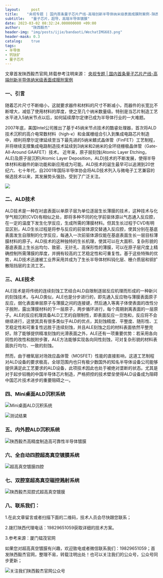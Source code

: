 ```yaml
---
layout:     post
title:    "央视专题 | 国内首条量子芯片产线-高端创新半导体纳米级表面成膜附案例-陕西毅杰"
subtitle:   "量子芯片，超导，高端半导体镀膜"
date: 2023-03-02 08:32:24.000000000 +09:00
author:     "陕西毅杰"
header-img: "img/posts/ijie/bandaoti/WechatIMG683.png"
header-mask: 0.3
catalog:    true
tags:
- 半导体
- 钙钛矿
- 量子芯片
---
```


文章首发陕西毅杰官网,转载参考注明来源：
[央视专题 | 国内首条量子芯片产线-高端创新半导体纳米级表面成膜附案例](http://www.shaanxiyijie.com/data-4-3-109.html)

### 一、引言

随着芯片尺寸不断缩小，这就要求器件和材料的尺寸不断减小，而器件的长宽比不断增大，减低了使用材料的厚度，使之至几个纳米数量级。特别是当芯片制造工艺水平进入5纳米节点以后，如何延续摩尔定律已成为半导体行业的一大难题。

2007年底，美国Intel公司推出了基于45纳米节点技术的酷睿处理器，首次将ALD技术沉积的高介电常数材料（high-ĸ）和金属栅组合引入到集成电路芯片制造中，顺利将摩尔定律延续至当下最先进的5纳米鳍式晶体管（FinFET）工艺制程，并将继续支撑集成电路制造技术延续到3纳米和2纳米的全环绕栅极晶体管（Gate-All-Around GAAFET）技术。
近年来，原子层刻蚀(Atomic Layer Etching，ALE)及原子层沉积(Atomic Layer Deposition，ALD)技术的不断发展，使得半导体材料和器件的新功能和新应用成为可能。ALD技术的诞生最早可以追溯到20世纪六、七十年代，自2001年国际半导体协会将ALD技术列入与微电子工艺兼容的候选技术以来，其发展势头强劲，受到了广泛关注。

![](https://yizibi.github.io/img/posts/ijie/bandaoti/陕西毅杰镀膜.png)

### 二、ALD技术

ALD技术是一种在衬底表面以单原子层为单位逐层生长薄膜的技术，这种技术与化学气相沉积(CVD)有相似之处，即将多种不同的化学前驱体源以气态通入反应腔，在一定的温度下发生化学反应，生成所需的薄膜材料。但其生长过程于CVD有明显区别，ALD生长过程是将参与反应的前驱体源交替通入反应腔，使其分别在基底表面发生自限制的化学反应，每通入一次前驱体源仅能在基底表面生长一层目标薄膜材料的原子。ALD技术的这种独特的生长机理，使其可以在大面积、复杂形貌的基底表面上生长出均匀、致密、无针孔、高保形性的薄膜，可以在原子层尺度上精确控制所需薄膜的厚度，并拥有较高的工艺稳定性和可重复性。基于这些特殊的优势，ALD技术迅速被工业界采用并成为了生长半导体材料钝化层、栅介质层和铜扩散阻挡层的主流工艺。

### 三、ALE技术

ALE技术是将传统的连续刻蚀工艺结合ALD自限制逐层反应机理而形成的一种新兴的刻蚀技术。与ALD类似，ALE也是分步进行的，即先通入反应物与薄膜表面原子反应，弱化表面单层原子与薄膜之间的连接键，然后通入等离子体使表面的改性分子脱附，露出薄膜材料的下一层原子，两步循环进行，每个周期剥离表面的一层原子。ALE的反应机理具备ALD工艺的自限制性，即表面反应一旦饱和，反应将不会继续进行，这使其具有很多类似于ALD的优点，其刻蚀精度、平整度、随形性、工艺稳定性和可重复性远胜于连续刻蚀，并且ALE刻蚀之后的材料表面依然平整完好。除了能够提供精准刻蚀的光滑表面之外，ALE还有一项重要优势：若采用各向同性的改性和脱附步骤，ALE方法能够实现各向同性刻蚀，可对复杂形貌的材料表面执行均匀、一致的刻蚀。

然而，由于栅氧层对场效应晶体管（MOSFET）性能的直接影响，这道工艺制程对ALD设备的要求极高，全球范围内也只有极少数国外的知名半导体设备公司能够提供满足此工艺要求的ALD设备，此项技术因此也处于被绝对垄断的状态。尤其是对于起步较晚的中国半导体芯片制造，严格把控的技术壁垒使得ALD设备成为阻碍中国芯片技术进步的重要阻碍之一。

### 四、Mini桌面ALD沉积系统

![Mini桌面ALD沉积系统](https://yizibi.github.io/img/posts/ijie/bandaoti/陕西毅杰桌面ALD.png)

![测试结果](https://yizibi.github.io/img/posts/ijie/bandaoti/陕西毅杰桌面式ALD测试结果.png)

### 五、内外腔ALD沉积系统

![陕西毅杰高精度制造高可靠性半导体镀膜](https://yizibi.github.io/img/posts/ijie/bandaoti/陕西毅杰高精度制造高可靠性半导体镀膜.png)

### 六、全自动四腔超高真空镀膜系统

![超高真空镀膜四腔](https://yizibi.github.io/img/posts/ijie/bandaoti/超高真空镀膜四腔.png)

### 七、双腔室超高真空磁控溅射系统

![陕西毅杰双腔式超高真空镀膜](https://yizibi.github.io/img/posts/ijie/bandaoti/陕西毅杰双腔式超高真空镀膜.png)


### 八、联系我们：

1.在此文章留言或者扫描下面的二维码，技术人员会尽快跟您联系；

2.拨打陕西代理电话：19829651059获取详细的技术方案。

3.参考来源：厦门韫茂官网

如果您对超高真空镀膜有兴趣，欢迎致电或者微信联系我们：19829651059；首发陕西毅杰官网，整理不易，转载注明出处！也可以关注我们的公众号，公众号同步更新；

![关注我们陕西毅杰官网公众号](https://yizibi.github.io/img/posts/ijie/shamoji/陕西毅杰慧慧云选公众号搜一搜.png)
